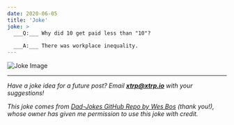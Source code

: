 ```yaml
---
date: 2020-06-05
title: 'Joke'
joke: >
  ___Q:___ Why did 10 get paid less than "10"?
  
  ___A:___ There was workplace inequality.
---
```


![Joke Image](https://private.xtrp.io/projects/DailyDeveloperJokes/public_image_server/images/5e1258999910d.png)

---
*Have a joke idea for a future post? Email **[xtrp@xtrp.io](mailto:xtrp@xtrp.io)** with your suggestions!*

*This joke comes from [Dad-Jokes GitHub Repo by Wes Bos](https://github.com/wesbos/dad-jokes) (thank you!), whose owner has given me permission to use this joke with credit.*

<!-- 
Joke text:
**Q:** Why did 10 get paid less than "10"?

**A:** There was workplace inequality.
 -->

